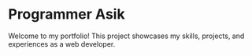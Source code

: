# Programmer Asik
Welcome to my portfolio! This project showcases my skills, projects, and experiences as a web developer.

